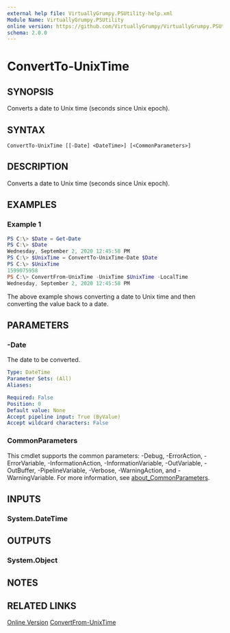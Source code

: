 ```yaml
---
external help file: VirtuallyGrumpy.PSUtility-help.xml
Module Name: VirtuallyGrumpy.PSUtility
online version: https://github.com/VirtuallyGrumpy/VirtuallyGrumpy.PSUtility/blob/main/docs/ConvertTo-PlainString.md
schema: 2.0.0
---
```


# ConvertTo-UnixTime

## SYNOPSIS
Converts a date to Unix time (seconds since Unix epoch).

## SYNTAX

```
ConvertTo-UnixTime [[-Date] <DateTime>] [<CommonParameters>]
```

## DESCRIPTION
Converts a date to Unix time (seconds since Unix epoch).

## EXAMPLES

### Example 1
```powershell
PS C:\> $Date = Get-Date
PS C:\> $Date
Wednesday, September 2, 2020 12:45:58 PM
PS C:\> $UnixTime = ConvertTo-UnixTime-Date $Date
PS C:\> $UnixTime
1599075958
PS C:\> ConvertFrom-UnixTime -UnixTime $UnixTime -LocalTime
Wednesday, September 2, 2020 12:45:58 PM
```

The above example shows converting a date to Unix time and then converting the value back to a date.

## PARAMETERS

### -Date
The date to be converted.

```yaml
Type: DateTime
Parameter Sets: (All)
Aliases:

Required: False
Position: 0
Default value: None
Accept pipeline input: True (ByValue)
Accept wildcard characters: False
```

### CommonParameters
This cmdlet supports the common parameters: -Debug, -ErrorAction, -ErrorVariable, -InformationAction, -InformationVariable, -OutVariable, -OutBuffer, -PipelineVariable, -Verbose, -WarningAction, and -WarningVariable. For more information, see [about_CommonParameters](http://go.microsoft.com/fwlink/?LinkID=113216).

## INPUTS

### System.DateTime
## OUTPUTS

### System.Object
## NOTES

## RELATED LINKS

[Online Version](https://github.com/VirtuallyGrumpy/VirtuallyGrumpy.PSUtility/blob/main/docs/ConvertTo-UnixTime.md)
[ConvertFrom-UnixTime]()
